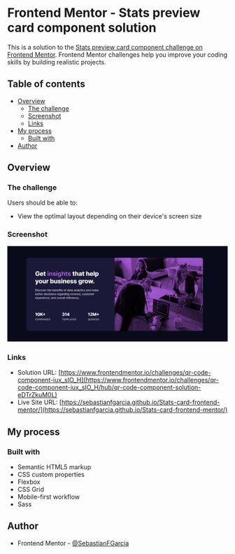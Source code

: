 # Frontend Mentor - Stats preview card component solution

This is a solution to the [Stats preview card component challenge on Frontend Mentor](https://www.frontendmentor.io/challenges/stats-preview-card-component-8JqbgoU62). Frontend Mentor challenges help you improve your coding skills by building realistic projects. 

## Table of contents

- [Overview](#overview)
  - [The challenge](#the-challenge)
  - [Screenshot](#screenshot)
  - [Links](#links)
- [My process](#my-process)
  - [Built with](#built-with)
- [Author](#author)


## Overview

### The challenge

Users should be able to:

- View the optimal layout depending on their device's screen size

### Screenshot

![](./images/Screenshot.PNG)



### Links

- Solution URL: [https://www.frontendmentor.io/challenges/qr-code-component-iux_sIO_H](https://www.frontendmentor.io/challenges/qr-code-component-iux_sIO_H/hub/qr-code-component-solution-eDTrZkuM0L)
- Live Site URL: [https://sebastianfgarcia.github.io/Stats-card-frontend-mentor/](https://sebastianfgarcia.github.io/Stats-card-frontend-mentor/)

## My process

### Built with

- Semantic HTML5 markup
- CSS custom properties
- Flexbox
- CSS Grid
- Mobile-first workflow
- Sass

## Author


- Frontend Mentor - [@SebastianFGarcia](https://www.frontendmentor.io/profile/SebastianFGarcia)